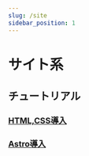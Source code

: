 ```yaml
---
slug: /site
sidebar_position: 1
---
```


# サイト系

## チュートリアル

### [HTML,CSS導入](site/tutorial/html)

### [Astro導入](site/tutorial/astro)